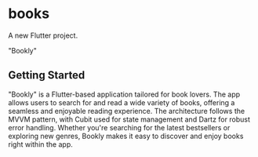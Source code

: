# books

A new Flutter project.

"Bookly"

## Getting Started

"Bookly" is a Flutter-based application tailored for book lovers. The app allows users to search for and read a wide variety of books, offering a seamless and enjoyable reading experience. The architecture follows the MVVM pattern, with Cubit used for state management and Dartz for robust error handling. Whether you're searching for the latest bestsellers or exploring new genres, Bookly makes it easy to discover and enjoy books right within the app.
